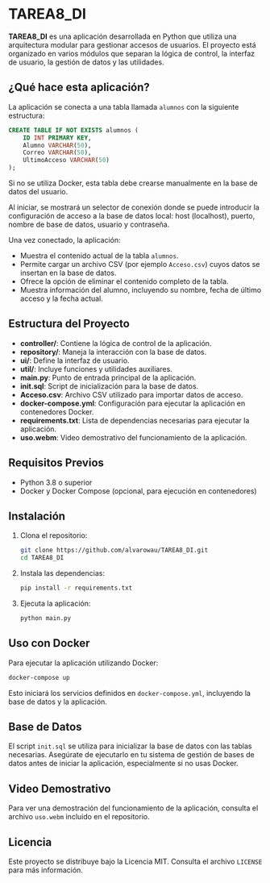 # TAREA8_DI

**TAREA8_DI** es una aplicación desarrollada en Python que utiliza una arquitectura modular para gestionar accesos de usuarios. El proyecto está organizado en varios módulos que separan la lógica de control, la interfaz de usuario, la gestión de datos y las utilidades.

## ¿Qué hace esta aplicación?

La aplicación se conecta a una tabla llamada `alumnos` con la siguiente estructura:

```sql
CREATE TABLE IF NOT EXISTS alumnos (
    ID INT PRIMARY KEY,
    Alumno VARCHAR(50),
    Correo VARCHAR(50),
    UltimoAcceso VARCHAR(50)
);
```

Si no se utiliza Docker, esta tabla debe crearse manualmente en la base de datos del usuario.

Al iniciar, se mostrará un selector de conexión donde se puede introducir la configuración de acceso a la base de datos local: host (localhost), puerto, nombre de base de datos, usuario y contraseña.

Una vez conectado, la aplicación:

- Muestra el contenido actual de la tabla `alumnos`.
- Permite cargar un archivo CSV (por ejemplo `Acceso.csv`) cuyos datos se insertan en la base de datos.
- Ofrece la opción de eliminar el contenido completo de la tabla.
- Muestra información del alumno, incluyendo su nombre, fecha de último acceso y la fecha actual.

## Estructura del Proyecto

- **controller/**: Contiene la lógica de control de la aplicación.
- **repository/**: Maneja la interacción con la base de datos.
- **ui/**: Define la interfaz de usuario.
- **util/**: Incluye funciones y utilidades auxiliares.
- **main.py**: Punto de entrada principal de la aplicación.
- **init.sql**: Script de inicialización para la base de datos.
- **Acceso.csv**: Archivo CSV utilizado para importar datos de acceso.
- **docker-compose.yml**: Configuración para ejecutar la aplicación en contenedores Docker.
- **requirements.txt**: Lista de dependencias necesarias para ejecutar la aplicación.
- **uso.webm**: Video demostrativo del funcionamiento de la aplicación.

## Requisitos Previos

- Python 3.8 o superior
- Docker y Docker Compose (opcional, para ejecución en contenedores)

## Instalación

1. Clona el repositorio:

   ```bash
   git clone https://github.com/alvarowau/TAREA8_DI.git
   cd TAREA8_DI
   ```

2. Instala las dependencias:

   ```bash
   pip install -r requirements.txt
   ```

3. Ejecuta la aplicación:

   ```bash
   python main.py
   ```

## Uso con Docker

Para ejecutar la aplicación utilizando Docker:

```bash
docker-compose up
```

Esto iniciará los servicios definidos en `docker-compose.yml`, incluyendo la base de datos y la aplicación.

## Base de Datos

El script `init.sql` se utiliza para inicializar la base de datos con las tablas necesarias. Asegúrate de ejecutarlo en tu sistema de gestión de bases de datos antes de iniciar la aplicación, especialmente si no usas Docker.

## Video Demostrativo

Para ver una demostración del funcionamiento de la aplicación, consulta el archivo `uso.webm` incluido en el repositorio.

## Licencia

Este proyecto se distribuye bajo la Licencia MIT. Consulta el archivo `LICENSE` para más información.

